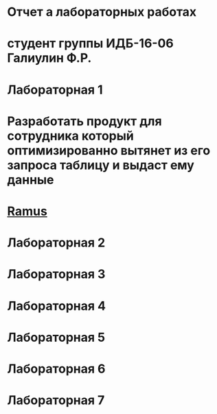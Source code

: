 # Отчет а лабораторных работах
# студент группы ИДБ-16-06 Галиулин Ф.Р.
# Лабораторная 1
# Разработать продукт для сотрудника который оптимизированно вытянет из его запроса таблицу и выдаст ему данные
# [Ramus](https://github.com/LsFurkat/LsFurkat.github.io/blob/master/2019-09-25_23-22-48.png)
# Лабораторная 2
# Лабораторная 3
# Лабораторная 4
# Лабораторная 5
# Лабораторная 6
# Лабораторная 7
